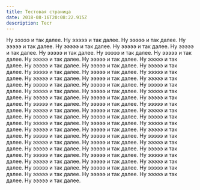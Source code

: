 ```yaml
---
title: Тестовая страница
date: 2018-08-16T20:08:22.915Z
description: Тест
---
```

Ну эээээ и так далее. Ну эээээ и так далее. Ну эээээ и так далее. Ну эээээ и так далее. Ну эээээ и так далее. Ну эээээ и так далее. Ну эээээ и так далее. Ну эээээ и так далее. Ну эээээ и так далее. Ну эээээ и так далее. Ну эээээ и так далее. Ну эээээ и так далее. Ну эээээ и так далее. Ну эээээ и так далее. Ну эээээ и так далее. Ну эээээ и так далее. Ну эээээ и так далее. Ну эээээ и так далее. Ну эээээ и так далее. Ну эээээ и так далее. Ну эээээ и так далее. Ну эээээ и так далее. Ну эээээ и так далее. Ну эээээ и так далее. Ну эээээ и так далее. Ну эээээ и так далее. Ну эээээ и так далее. Ну эээээ и так далее. Ну эээээ и так далее. Ну эээээ и так далее. Ну эээээ и так далее. Ну эээээ и так далее. Ну эээээ и так далее. Ну эээээ и так далее. Ну эээээ и так далее. Ну эээээ и так далее. Ну эээээ и так далее. Ну эээээ и так далее. Ну эээээ и так далее. Ну эээээ и так далее. Ну эээээ и так далее. Ну эээээ и так далее. Ну эээээ и так далее. Ну эээээ и так далее. Ну эээээ и так далее. Ну эээээ и так далее. Ну эээээ и так далее. Ну эээээ и так далее. Ну эээээ и так далее. Ну эээээ и так далее. Ну эээээ и так далее. Ну эээээ и так далее. Ну эээээ и так далее. Ну эээээ и так далее. Ну эээээ и так далее. Ну эээээ и так далее. Ну эээээ и так далее. Ну эээээ и так далее. Ну эээээ и так далее. Ну эээээ и так далее. Ну эээээ и так далее. Ну эээээ и так далее. Ну эээээ и так далее. Ну эээээ и так далее. Ну эээээ и так далее. Ну эээээ и так далее. Ну эээээ и так далее. Ну эээээ и так далее.
